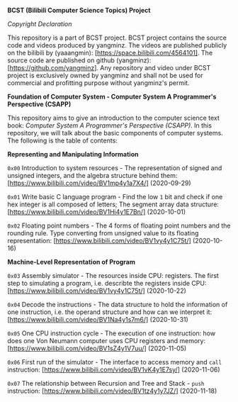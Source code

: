 **BCST (Bilibili Computer Science Topics) Project**

*Copyright Declaration*

This repository is a part of BCST project. BCST project contains the source code and videos produced by yangminz. The videos are published publicly on the bilibili by (yaaangmin): [https://space.bilibili.com/4564101]. The source code are published on github (yangminz): [https://github.com/yangminz]. Any repository and video under BCST project is exclusively owned by yangminz and shall not be used for commercial and profitting purpose without yangminz's permit.

**Foundation of Computer System - Computer System A Programmer's Perspective (CSAPP)**

This repository aims to give an introduction to the computer science text book: *Computer System A Programmer's Perspective (CSAPP)*. In this repository, we will talk about the basic components of computer systems. The following is the table of contents:

**Representing and Manipulating Information**

`0x00` Introduction to system resources - The representation of signed and unsigned integers, and the algebra structure behind them: [https://www.bilibili.com/video/BV1mp4y1a7X4/] (2020-09-29)

`0x01` Write basic C language program - Find the low `1` bit and check if one hex integer is all composed of letters; The segment array data structure: [https://www.bilibili.com/video/BV1Hi4y1E7Bn/] (2020-10-01)

`0x02` Floating point numbers - The 4 forms of floating point numbers and the rounding rule. Type converting from unsigned value to its floating representation: [https://www.bilibili.com/video/BV1vy4y1C75t/] (2020-10-16)

**Machine-Level Representation of Program**

`0x03` Assembly simulator - The resources inside CPU: registers. The first step to simulating a program, i.e. describte the registers inside CPU: [https://www.bilibili.com/video/BV1vy4y1C75t/] (2020-10-22)

`0x04` Decode the instructions - The data structure to hold the information of one instruction, i.e. the operand structure and how can we interpret it: [https://www.bilibili.com/video/BV1Na4y1s7m6/] (2020-10-31)

`0x05` One CPU instruction cycle - The execution of one instruction: how does one Von Neumann computer uses CPU registers and memory: [https://www.bilibili.com/video/BV1sZ4y1V7uu/] (2020-11-05)

`0x06` First run of the simulator - The interface to access memory and `call` instruction: [https://www.bilibili.com/video/BV1vK4y1E7sy/] (2020-11-06)

`0x07` The relationship between Recursion and Tree and Stack - `push` instruction: [https://www.bilibili.com/video/BV1tz4y1y7JZ/] (2020-11-18)
